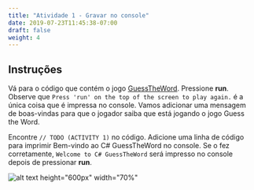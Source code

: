 ```yaml
---
title: "Atividade 1 - Gravar no console"
date: 2019-07-23T11:45:38-07:00
draft: false
weight: 4
---
```


## Instruções

Vá para o código que contém o jogo [GuessTheWord](https://aka.ms/nuevoguesstheword). Pressione **run**. Observe que `Press 'run' on the top of the screen to play again.` é a única coisa que é impressa no console. Vamos adicionar uma mensagem de boas-vindas para que o jogador saiba que está jogando o jogo Guess the Word.

Encontre `// TODO (ACTIVITY 1)` no código. Adicione uma linha de código para imprimir Bem-vindo ao C# GuessTheWord no console. Se o fez corretamente, `Welcome to C# GuessTheWord` será impresso no console depois de pressionar **run**.

![alt text height="600px" width="70%"](../media/replit-activity1.PNG "Replit para a atividade 1")
